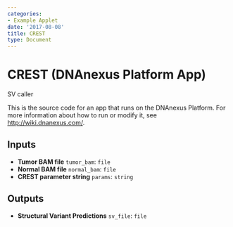 ```yaml
---
categories:
- Example Applet
date: '2017-08-08'
title: CREST
type: Document
---
```

<!-- dx-header -->
# CREST (DNAnexus Platform App)

SV caller

This is the source code for an app that runs on the DNAnexus Platform.
For more information about how to run or modify it, see
http://wiki.dnanexus.com/.
<!-- /dx-header -->



<!--
TODO: This app directory was automatically generated by dx-app-wizard;
please edit this Readme.md file to include essential documentation about
your app that would be helpful to users. (Also see the
Readme.developer.md.) Once you're done, you can remove these TODO
comments.

For more info, see http://wiki.dnanexus.com/Developer-Portal.
-->

<!--
TODO: Fill in additional info about how to use each input and output
below.
-->

## Inputs

* **Tumor BAM file** ``tumor_bam``: ``file``
* **Normal BAM file** ``normal_bam``: ``file``
* **CREST parameter string** ``params``: ``string``

## Outputs

* **Structural Variant Predictions** ``sv_file``: ``file``

